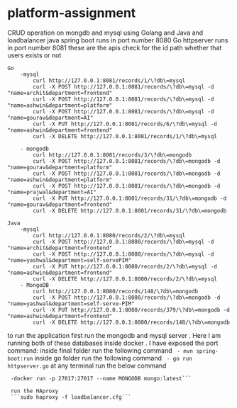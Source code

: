 # platform-assignment
CRUD operation on mongdb and mysql using Golang and Java and loadbalancer
java spring boot runs in port number 8080 
Go httpserver runs in port number 8081
these are the apis 
check for the id path whether that users exists or not
```
Go
	-mysql
		curl http://127.0.0.1:8081/records/1/\?db\=mysql
		curl -X POST http://127.0.0.1:8081/records/\?db\=mysql -d "name=archit&department=frontend"
		curl -X POST http://127.0.0.1:8081/records/\?db\=mysql -d "name=ashwin&department=platform"
		curl -X POST http://127.0.0.1:8081/records/\?db\=mysql -d "name=gourav&department=AI"
		curl -X PUT http://127.0.0.1:8081/records/6/\?db\=mysql -d "name=ashwin&department=frontend"
		curl -X DELETE http://127.0.0.1:8081/records/1/\?db\=mysql

	- mongodb
		curl http://127.0.0.1:8081/records/3/\?db\=mongodb 
		curl -X POST http://127.0.0.1:8081/records/\?db\=mongodb -d "name=gourav&department=platform"
		curl -X POST http://127.0.0.1:8081/records/\?db\=mongodb -d "name=ashwin&department=platform"
		curl -X POST http://127.0.0.1:8081/records/\?db\=mongodb -d "name=prajwal&department=AI"
		curl -X PUT http://127.0.0.1:8081/records/31/\?db\=mongodb -d "name=gourav&department=frontend"
		curl -X DELETE http://127.0.0.1:8081/records/31/\?db\=mongodb

Java
	-mysql
		curl http://127.0.0.1:8080/records/2/\?db\=mysql
		curl -X POST http://127.0.0.1:8080/records/\?db\=mysql -d "name=archit&department=frontend"
		curl -X POST http://127.0.0.1:8080/records/\?db\=mysql -d "name=yashwal&department=self-servePIM"
		curl -X PUT http://127.0.0.1:8080/records/2/\?db\=mysql -d "name=ashwin&department=frontend"
		curl -X DELETE http://127.0.0.1:8080/records/2/\?db\=mysql
	- MongoDB
		curl http://127.0.0.1:8080/records/148/\?db\=mongodb
		curl -X POST http://127.0.0.1:8080/records/\?db\=mongodb -d "name=yashwal&department=self-serve-PIM"
		curl -X PUT http://127.0.0.1:8080/records/379/\?db\=mongodb -d "name=ashwin&department=frontend"
		curl -X DELETE http://127.0.0.1:8080/records/148/\?db\=mongodb
```
  to run the application first run the mongodb and mysql server . Here I am running both of these databases inside docker . I have exposed the port 
  command:
  inside final folder run the following command
 ``` - mvn spring-boot:run```
  inside go folder run the following command
 ``` - go run httpserver.go```
  at any terminal run the below command
 ``` -docker run -p 3306:3306 -e MYSQL_ROOT_PASSWORD=12345 --name MYSQL mysql:latest
  -docker run -p 27017:27017 --name MONGODB mongo:latest```
  
  run the HAproxy 
  ```sudo haproxy -f loadbalancer.cfg```
  
  
